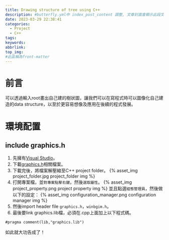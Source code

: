 ```yaml
---
title: Drawing structure of tree using C++
description: #butterfly.yml中 index_post_content 調整, 文章封面會顯示此段文字
date: 2023-03-29 22:38:41
categories:
  - Project
  - C++
tags:
keywords:
abbrlink:
top_img:
#此區稱為front-matter
---
```


# 前言
可以透過輸入root畫出自己建的樹狀圖，讓我們可以在寫程式時可以圖像化自己建造的data structure，以至於更容易想像及應用在後續的程式發展。
# 環境配置
## include graphics.h
1. 先擁有[Visual Studio](https://visualstudio.microsoft.com/zh-hant/vs/features/cplusplus/)。
2. 下載[graphics.h](https://github.com/ahuynh359/Graphics)相關檔案。
3. 下載完後，將檔案解壓縮至C++ project folder。
{% asset_img project_folder.jpg project_folder img %}
4. 打開專案檔，並`對專案點擊右鍵`，然後`選取屬性`。
{% asset_img project_property.png project property img %}
並且點選`組態管理員`，然後做以下的設定：
{% asset_img configuration_manager.png configuration manager img %}
5. 然後import header file `graphics.h`，`winbgim.h`。
6. 最後要link graphics.lib檔，必須在.cpp上面加上以下程式碼。
```c=
#pragma comment(lib,"graphics.lib")
```
如此就大功告成了！

